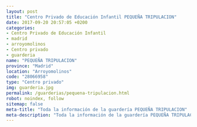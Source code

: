 ```yaml
---
layout: post
title: "Centro Privado de Educación Infantil PEQUEÑA TRIPULACION"
date: 2017-09-20 20:57:05 +0200
categories:
- Centro Privado de Educación Infantil
- madrid
- arroyomolinos
- Centro privado
- guarderia
name: "PEQUEÑA TRIPULACION"
province: "Madrid"
location: "Arroyomolinos"
code: "28066958"
type: "Centro privado"
img: guarderia.jpg
permalink: /guarderias/pequena-tripulacion.html
robot: noindex, follow
sitemap: false
meta-title: "Toda la información de la guardería PEQUEÑA TRIPULACION"
meta-description: "Toda la información de la guardería PEQUEÑA TRIPULACION"
---
```

